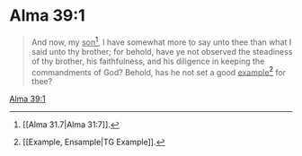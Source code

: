 # Alma 39:1

> And now, my <u>son</u>[^a], I have somewhat more to say unto thee than what I said unto thy brother; for behold, have ye not observed the steadiness of thy brother, his faithfulness, and his diligence in keeping the commandments of God? Behold, has he not set a good <u>example</u>[^b] for thee?

[Alma 39:1](https://www.churchofjesuschrist.org/study/scriptures/bofm/alma/39?lang=eng&id=p1#p1)


[^a]: [[Alma 31.7|Alma 31:7]].  
[^b]: [[Example, Ensample|TG Example]].  

